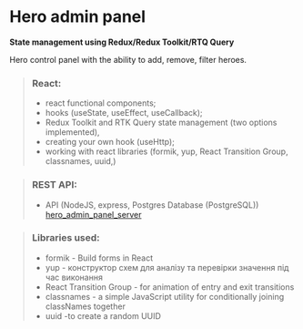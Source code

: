 # Hero admin panel

**State management using Redux/Redux Toolkit/RTQ Query**

Hero control panel with the ability to add, remove, filter heroes.

> ### React:
>
> - react functional components;
> - hooks (useState, useEffect, useCallback);
> - Redux Toolkit and RTK Query state management (two options implemented),
> - creating your own hook (useHttp);
> - working with react libraries (formik, yup, React Transition Group, сlassnames, uuid,)

> ### REST API:
>
> - API (NodeJS, express, Postgres Database (PostgreSQL))
>   [hero_admin_panel_server](https://github.com/MaksymVolik/hero_admin_panel_server)

> ### Libraries used:
>
> - formik - Build forms in React
> - yup - конструктор схем для аналізу та перевірки значення під час виконання
> - React Transition Group - for animation of entry and exit transitions
> - сlassnames - a simple JavaScript utility for conditionally joining classNames together
> - uuid -to create a random UUID

